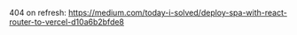 404 on refresh: https://medium.com/today-i-solved/deploy-spa-with-react-router-to-vercel-d10a6b2bfde8
